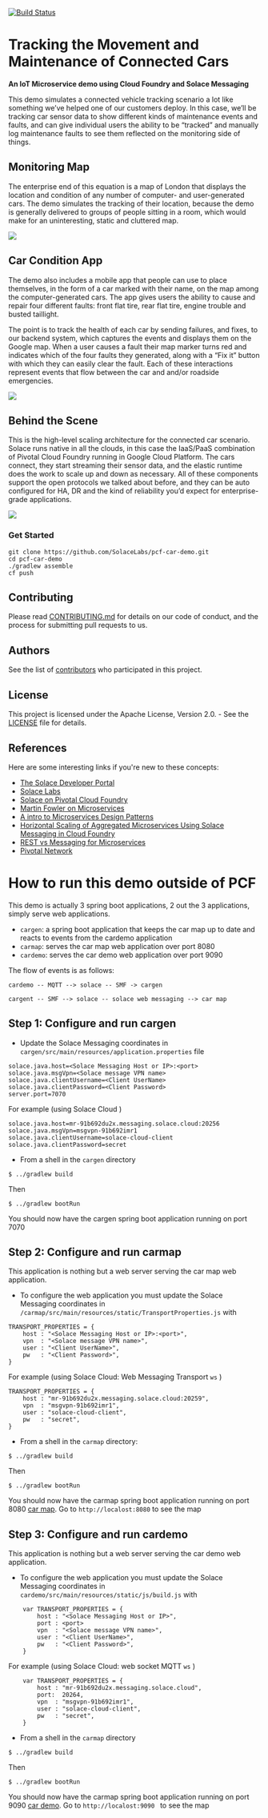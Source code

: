 [![Build Status](https://travis-ci.org/SolaceLabs/pcf-car-demo.svg?branch=master)](https://travis-ci.org/SolaceLabs/pcf-car-demo)


# Tracking the Movement and Maintenance of Connected Cars
 **An IoT Microservice demo using Cloud Foundry and Solace Messaging**

This demo simulates a connected vehicle tracking scenario a lot like something we’ve helped one of our customers deploy. In this case, we’ll be tracking car sensor data to show different kinds of maintenance events and faults, and can give individual users the ability to be “tracked” and manually log maintenance faults to see them reflected on the monitoring side of things.

## **Monitoring Map**

The enterprise end of this equation is a map of London that displays the location and condition of any number of computer- and user-generated cars. The demo simulates the tracking of their location, because the demo is generally delivered to groups of people sitting in a room, which would make for an uninteresting, static and cluttered map.

![](http://dev.solace.com/wp-content/uploads/2017/04/pivotal-car-markers-mocked-up-768x434.jpg)

## **Car Condition App**

The demo also includes a mobile app that people can use to place themselves, in the form of a car marked with their name, on the map among the computer-generated cars. The app gives users the ability to cause and repair four different faults: front flat tire, rear flat tire, engine trouble and busted taillight.  

The point is to track the health of each car by sending failures, and fixes, to our backend system, which captures the events and displays them on the Google map. When a user causes a fault their map marker turns red and indicates which of the four faults they generated, along with a “Fix it” button with which they can easily clear the fault. Each of these interactions represent events that flow between the car and and/or roadside emergencies.

![](http://dev.solace.com/wp-content/uploads/2017/04/smartphone-car-flat-rear-768x382.png)

## **Behind the Scene**

This is the high-level scaling architecture for the connected car scenario. Solace runs native in all the clouds, in this case the IaaS/PaaS combination of Pivotal Cloud Foundry running in Google Cloud Platform. The cars connect, they start streaming their sensor data, and the elastic runtime does the work to scale up and down as necessary. All of these components support the open protocols we talked about before, and they can be auto configured for HA, DR and the kind of reliability you’d expect for enterprise-grade applications.

![](http://dev.solace.com/wp-content/uploads/2017/04/pcf-car-demo-architecture-768x407.png)


### **Get Started**

```
git clone https://github.com/SolaceLabs/pcf-car-demo.git
cd pcf-car-demo
./gradlew assemble
cf push
```


## Contributing

Please read [CONTRIBUTING.md](CONTRIBUTING.md) for details on our code of conduct, and the process for submitting pull requests to us.

## Authors

See the list of [contributors](https://github.com/SolaceLabs/pcf-car-demo/graphs/contributors) who participated in this project.

## License

This project is licensed under the Apache License, Version 2.0. - See the [LICENSE](LICENSE) file for details.

## References

Here are some interesting links if you're new to these concepts:

* [The Solace Developer Portal](http://dev.solace.com/)
* [Solace Labs](http://dev.solace.com/labs/)
* [Solace on Pivotal Cloud Foundry](http://dev.solace.com/clouds/pivotal-cloud-foundry/)
* [Martin Fowler on Microservices](http://martinfowler.com/articles/microservices.html)
* [A intro to Microservices Design Patterns](http://blog.arungupta.me/microservice-design-patterns/)
* [Horizontal Scaling of Aggregated Microservices Using Solace Messaging in Cloud Foundry](http://dev.solace.com/solution-demos/horizontal-scaling-aggregated-microservices/)
* [REST vs Messaging for Microservices](http://www.slideshare.net/ewolff/rest-vs-messaging-for-microservices)
* [Pivotal Network](https://network.pivotal.io/)

# How to run this demo outside of PCF

This demo is actually 3 spring boot applications, 2 out the 3 applications,  simply serve web applications.

* `cargen`: a spring boot application that keeps the car map up to date and reacts to events from the cardemo application
* `carmap`: serves the car map web application over port 8080
* `cardemo`: serves the car demo web application over port 9090

The flow of events is as follows:
```
cardemo -- MQTT --> solace -- SMF -> cargen 

cargent -- SMF --> solace -- solace web messaging --> car map
```

## Step 1: Configure and run cargen

*  Update the Solace Messaging coordinates in `cargen/src/main/resources/application.properties` file
```
solace.java.host=<Solace Messaging Host or IP>:<port>
solace.java.msgVpn=<Solace message VPN name>
solace.java.clientUsername=<Client UserName>
solace.java.clientPassword=<Client Password>
server.port=7070

```

For example (using Solace Cloud )
```
solace.java.host=mr-91b692du2x.messaging.solace.cloud:20256
solace.java.msgVpn=msgvpn-91b692imr1
solace.java.clientUsername=solace-cloud-client
solace.java.clientPassword=secret
```

* From a shell in the `cargen` directory
```
$ ../gradlew build

```
Then
```
$ ../gradlew bootRun

```
You should now have the cargen spring boot application running on port 7070

## Step 2: Configure and run carmap

This application is nothing but a web server serving the car map web application.

* To configure the web application you must update the Solace Messaging coordinates in `/carmap/src/main/resources/static/TransportProperties.js` with
```
TRANSPORT_PROPERTIES = {
    host : "<Solace Messaging Host or IP>:<port>",
    vpn  : "<Solace message VPN name>",
    user : "<Client UserName>",
    pw   : "<Client Password>",
}
```

For example (using Solace Cloud: Web Messaging Transport `ws` )
```
TRANSPORT_PROPERTIES = {
    host : "mr-91b692du2x.messaging.solace.cloud:20259",
    vpn  : "msgvpn-91b692imr1",
    user : "solace-cloud-client",
    pw   : "secret",
}
```

* From a shell in the `carmap` directory:

```
$ ../gradlew build
```

Then
```
$ ../gradlew bootRun

```
You should now have the carmap spring boot application running on port 8080 [car map](http://localhost:8080). Go to `http://localost:8080` to see the map


## Step 3: Configure and run cardemo

This application is nothing but a web server serving the car demo web application.

* To configure the web application you must update the Solace Messaging coordinates in `cardemo/src/main/resources/static/js/build.js` with
```
    var TRANSPORT_PROPERTIES = {
        host : "<Solace Messaging Host or IP>",
        port : <port>
        vpn  : "<Solace message VPN name>",
        user : "<Client UserName>",
        pw   : "<Client Password>",
    }
```


For example (using Solace Cloud: web socket MQTT `ws` )
```
    var TRANSPORT_PROPERTIES = {
        host : "mr-91b692du2x.messaging.solace.cloud",
        port:  20264,
        vpn  : "msgvpn-91b692imr1",
        user : "solace-cloud-client",
        pw   : "secret",
    }
```

* From a shell in the `carmap` directory
```
$ ../gradlew build

```
Then
```
$ ../gradlew bootRun

```
You should now have the carmap spring boot application running on port 9090 [car demo](http://localhost:9090). Go to `http://localost:9090
` to see the map



